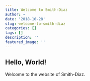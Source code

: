 ```yaml
---
title: Welcome to Smith-Diaz
author: ~
date: '2018-10-28'
slug: welcome-to-smith-diaz
categories: []
tags: []
description: ''
featured_image: ''
---
```


## Hello, World!

Welcome to the website of Smith-Diaz.